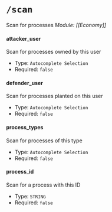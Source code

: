 # `/scan`
Scan for processes
*Module: [[Economy]]*
#### attacker_user
Scan for processes owned by this user
- Type: `Autocomplete Selection`
- Required: `false`
#### defender_user
Scan for processes planted on this user
- Type: `Autocomplete Selection`
- Required: `false`
#### process_types
Scan for processes of this type
- Type: `Autocomplete Selection`
- Required: `false`
#### process_id
Scan for a process with this ID
- Type: `STRING`
- Required: `false`